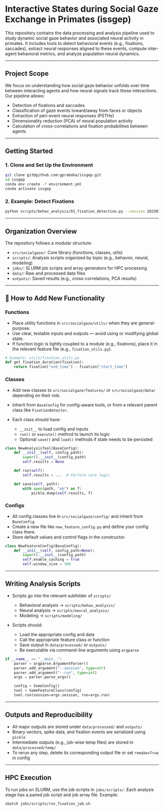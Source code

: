 
# Interactive States during Social Gaze Exchange in Primates (issgep)

This repository contains the data processing and analysis pipeline used to study dynamic social gaze behavior and associated neural activity in primates. It includes tools to detect behavioral events (e.g., fixations, saccades), extract neural responses aligned to these events, compute inter-agent behavioral metrics, and analyze population neural dynamics.

---

## Project Scope

We focus on understanding how social gaze behavior unfolds over time between interacting agents and how neural signals track these interactions. Our pipeline allows:

- Detection of fixations and saccades
- Classification of gaze events toward/away from faces or objects
- Extraction of peri-event neural responses (PSTHs)
- Dimensionality reduction (PCA) of neural population activity
- Calculation of cross-correlations and fixation probabilities between agents

---

## Getting Started

### 1. Clone and Set Up the Environment

```bash
git clone git@github.com:gprabaha/issgep.git
cd issgep
conda env create -f environment.yml
conda activate issgep
```

### 2. Example: Detect Fixations

```bash
python scripts/behav_analysis/01_fixation_detection.py --session 20230718 --run 1 --agent m1
```

---

## Organization Overview

The repository follows a modular structure:

* `src/socialgaze/`: Core library (functions, classes, utils)
* `scripts/`: Analysis scripts organized by topic (e.g., behavior, neural, modeling)
* `jobs/`: SLURM job scripts and array generators for HPC processing
* `data/`: Raw and processed data files
* `outputs/`: Saved results (e.g., cross-correlations, PCA results)

---

## 🧩 How to Add New Functionality

### Functions

* Place utility functions in `src/socialgaze/utils/` when they are general-purpose.
* Use clear, testable inputs and outputs — avoid using or modifying global state.
* If function logic is tightly coupled to a module (e.g., fixations), place it in the relevant feature file (e.g., `fixation_utils.py`).

```python
# Example: utils/fixation_utils.py
def get_fixation_duration(fixation):
    return fixation["end_time"] - fixation["start_time"]
```

### Classes

* Add new classes to `src/socialgaze/features/` or `src/socialgaze/data/` depending on their role.
* Inherit from `BaseConfig` for config-aware tools, or from a relevant parent class like `FixationDetector`.
* Each class should have:

  * `__init__` to load config and inputs
  * `run()` or `execute()` method to launch its logic
  * Optional `save()` and `load()` methods if state needs to be persisted

```python
class NewAnalysisTool(BaseConfig):
    def __init__(self, config_path):
        super().__init__(config_path)
        self.results = None

    def run(self):
        self.results = ...  # Perform core logic

    def save(self, path):
        with open(path, "wb") as f:
            pickle.dump(self.results, f)
```

### Configs

* All config classes live in `src/socialgaze/config/` and inherit from `BaseConfig`.
* Create a new file like `new_feature_config.py` and define your config class there.
* Store default values and control flags in the constructor.

```python
class NewFeatureConfig(BaseConfig):
    def __init__(self, config_path=None):
        super().__init__(config_path)
        self.enable_caching = True
        self.window_size = 300
```

---

## Writing Analysis Scripts

* Scripts go into the relevant subfolder of `scripts/`

  * Behavioral analysis → `scripts/behav_analysis/`
  * Neural analysis → `scripts/neural_analysis/`
  * Modeling → `scripts/modeling/`
* Scripts should:

  * Load the appropriate config and data
  * Call the appropriate feature class or function
  * Save output in `data/processed/` or `outputs/`
  * Be executable via command-line arguments using `argparse`

```python
if __name__ == "__main__":
    parser = argparse.ArgumentParser()
    parser.add_argument("--session", type=str)
    parser.add_argument("--run", type=int)
    args = parser.parse_args()

    config = SomeConfig()
    tool = SomeFeatureClass(config)
    tool.run(session=args.session, run=args.run)
```

---

## Outputs and Reproducibility

* All major outputs are stored under `data/processed/` and `outputs/`
* Binary vectors, spike data, and fixation events are serialized using `pickle`
* Intermediate outputs (e.g., job-wise temp files) are stored in `data/processed/temp/`
* To rerun any step, delete its corresponding output file or set `remake=True` in config

---

## HPC Execution

To run jobs on SLURM, use the job scripts in `jobs/scripts/`. Each analysis stage has a paired job script and job array file. Example:

```bash
sbatch jobs/scripts/run_fixation_job.sh
```

